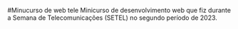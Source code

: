 #Minucurso de web tele
Minicurso de desenvolvimento web que fiz durante a Semana de Telecomunicações (SETEL) no segundo período de 2023.
